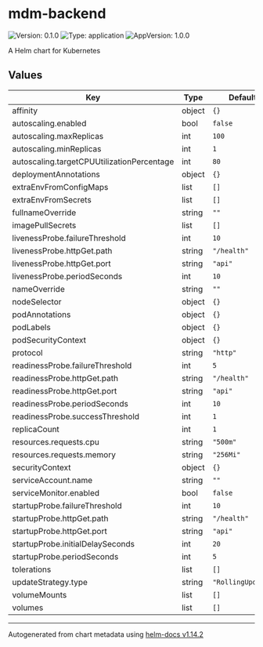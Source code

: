 # mdm-backend

![Version: 0.1.0](https://img.shields.io/badge/Version-0.1.0-informational?style=flat-square) ![Type: application](https://img.shields.io/badge/Type-application-informational?style=flat-square) ![AppVersion: 1.0.0](https://img.shields.io/badge/AppVersion-1.0.0-informational?style=flat-square)

A Helm chart for Kubernetes

## Values

| Key | Type | Default | Description |
|-----|------|---------|-------------|
| affinity | object | `{}` |  |
| autoscaling.enabled | bool | `false` |  |
| autoscaling.maxReplicas | int | `100` |  |
| autoscaling.minReplicas | int | `1` |  |
| autoscaling.targetCPUUtilizationPercentage | int | `80` |  |
| deploymentAnnotations | object | `{}` |  |
| extraEnvFromConfigMaps | list | `[]` |  |
| extraEnvFromSecrets | list | `[]` |  |
| fullnameOverride | string | `""` |  |
| imagePullSecrets | list | `[]` |  |
| livenessProbe.failureThreshold | int | `10` |  |
| livenessProbe.httpGet.path | string | `"/health"` |  |
| livenessProbe.httpGet.port | string | `"api"` |  |
| livenessProbe.periodSeconds | int | `10` |  |
| nameOverride | string | `""` |  |
| nodeSelector | object | `{}` |  |
| podAnnotations | object | `{}` |  |
| podLabels | object | `{}` |  |
| podSecurityContext | object | `{}` |  |
| protocol | string | `"http"` |  |
| readinessProbe.failureThreshold | int | `5` |  |
| readinessProbe.httpGet.path | string | `"/health"` |  |
| readinessProbe.httpGet.port | string | `"api"` |  |
| readinessProbe.periodSeconds | int | `10` |  |
| readinessProbe.successThreshold | int | `1` |  |
| replicaCount | int | `1` |  |
| resources.requests.cpu | string | `"500m"` |  |
| resources.requests.memory | string | `"256Mi"` |  |
| securityContext | object | `{}` |  |
| serviceAccount.name | string | `""` |  |
| serviceMonitor.enabled | bool | `false` |  |
| startupProbe.failureThreshold | int | `10` |  |
| startupProbe.httpGet.path | string | `"/health"` |  |
| startupProbe.httpGet.port | string | `"api"` |  |
| startupProbe.initialDelaySeconds | int | `20` |  |
| startupProbe.periodSeconds | int | `5` |  |
| tolerations | list | `[]` |  |
| updateStrategy.type | string | `"RollingUpdate"` |  |
| volumeMounts | list | `[]` |  |
| volumes | list | `[]` |  |

----------------------------------------------
Autogenerated from chart metadata using [helm-docs v1.14.2](https://github.com/norwoodj/helm-docs/releases/v1.14.2)
